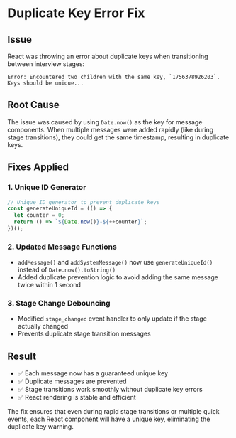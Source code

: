 # Duplicate Key Error Fix

## Issue
React was throwing an error about duplicate keys when transitioning between interview stages:
```
Error: Encountered two children with the same key, `1756378926203`. Keys should be unique...
```

## Root Cause
The issue was caused by using `Date.now()` as the key for message components. When multiple messages were added rapidly (like during stage transitions), they could get the same timestamp, resulting in duplicate keys.

## Fixes Applied

### 1. Unique ID Generator
```typescript
// Unique ID generator to prevent duplicate keys
const generateUniqueId = (() => {
  let counter = 0;
  return () => `${Date.now()}-${++counter}`;
})();
```

### 2. Updated Message Functions
- `addMessage()` and `addSystemMessage()` now use `generateUniqueId()` instead of `Date.now().toString()`
- Added duplicate prevention logic to avoid adding the same message twice within 1 second

### 3. Stage Change Debouncing
- Modified `stage_changed` event handler to only update if the stage actually changed
- Prevents duplicate stage transition messages

## Result
- ✅ Each message now has a guaranteed unique key
- ✅ Duplicate messages are prevented
- ✅ Stage transitions work smoothly without duplicate key errors
- ✅ React rendering is stable and efficient

The fix ensures that even during rapid stage transitions or multiple quick events, each React component will have a unique key, eliminating the duplicate key warning.
